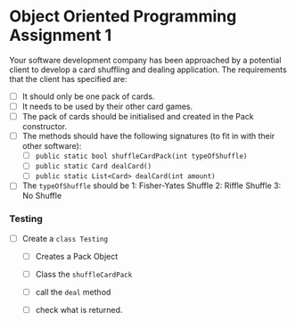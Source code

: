 # Object Oriented Programming Assignment 1

Your software development company has been approached by a potential client to develop a card shuffling and dealing application.
The requirements that the client has specified are:
- [ ] It should only be one pack of cards.
- [ ] It needs to be used by their other card games.
- [ ] The pack of cards should be initialised and created in the Pack constructor.
- [ ] The methods should have the following signatures (to fit in with their other software):
    - [ ] `public static bool shuffleCardPack(int typeOfShuffle)`
    - [ ] `public static Card dealCard()`
    - [ ] `public static List<Card> dealCard(int amount)`
- [ ] The `typeOfShuffle` should be 1: Fisher-Yates Shuffle  2: Riffle Shuffle  3: No Shuffle

### Testing
- [ ] Create a `class Testing`
    - [ ] Creates a Pack Object
    - [ ] Class the `shuffleCardPack`
    - [ ] call the `deal` method
    - [ ] check what is returned.

